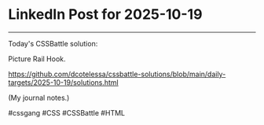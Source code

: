 # LinkedIn Post for 2025-10-19

---

Today's CSSBattle solution:

Picture Rail Hook.

https://github.com/dcotelessa/cssbattle-solutions/blob/main/daily-targets/2025-10-19/solutions.html

(My journal notes.)

#cssgang #CSS #CSSBattle #HTML

